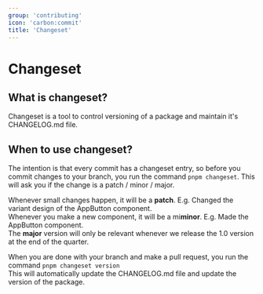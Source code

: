 ```yaml
---
group: 'contributing'
icon: 'carbon:commit'
title: 'Changeset'
---
```


# Changeset


## What is changeset?

Changeset is a tool to control versioning of a package and maintain it's CHANGELOG.md file.

## When to use changeset?

The intention is that every commit has a changeset entry, so before you commit changes to your branch, you run the command ```pnpm changeset```. This will ask you if the change is a patch / minor / major.

Whenever small changes happen, it will be a <b>patch</b>. E.g. Changed the variant design of the AppButton component.\
Whenever you make a new component, it will be a mi<b>minor</b>. E.g. Made the AppButton component.\
The <b>major</b> version will only be relevant whenever we release the 1.0 version at the end of the quarter.

When you are done with your branch and make a pull request, you run the command ```pnpm changeset version```\
This will automatically update the CHANGELOG.md file and update the version of the package.

